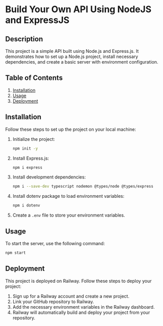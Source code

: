 # Build Your Own API Using NodeJS and ExpressJS

## Description

This project is a simple API built using Node.js and Express.js. It demonstrates how to set up a Node.js project, install necessary dependencies, and create a basic server with environment configuration.

## Table of Contents

1. [Installation](#installation)
2. [Usage](#usage)
3. [Deployment](#deployment)

## Installation

Follow these steps to set up the project on your local machine:

1. Initialize the project:
    ```bash
    npm init -y
    ```

2. Install Express.js:
    ```bash
    npm i express
    ```

3. Install development dependencies:
    ```bash
    npm i --save-dev typescript nodemon @types/node @types/express
    ```

4. Install dotenv package to load environment variables:
    ```bash
    npm i dotenv
    ```

5. Create a `.env` file to store your environment variables.

## Usage

To start the server, use the following command:

```bash
npm start
```

## Deployment

This project is deployed on Railway. Follow these steps to deploy your project:

1. Sign up for a Railway account and create a new project.
2. Link your GitHub repository to Railway.
3. Add the necessary environment variables in the Railway dashboard.
4. Railway will automatically build and deploy your project from your repository.
